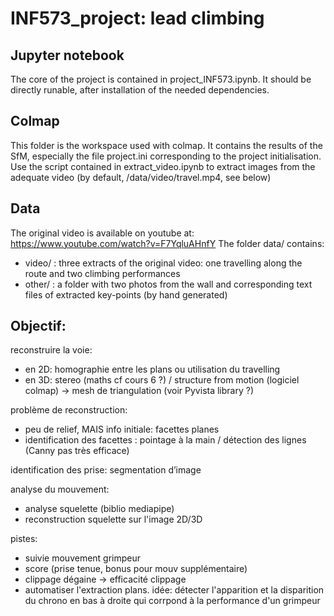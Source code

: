 # INF573_project: lead climbing

## Jupyter notebook
The core of the project is contained in project_INF573.ipynb. It should be directly runable, after installation of the needed dependencies.

## Colmap
This folder is the workspace used with colmap. It contains the results of the SfM, especially the file project.ini corresponding to the project initialisation. Use the script contained in extract_video.ipynb to extract images from the adequate video (by default, /data/video/travel.mp4, see below)

## Data
The original video is available on youtube at: https://www.youtube.com/watch?v=F7YqluAHnfY
The folder data/ contains:
* video/ : three extracts of the original video: one travelling along the route and two climbing performances
* other/ : a folder with two photos from the wall and corresponding text files of extracted key-points (by hand generated)

## Objectif:
reconstruire la voie:
* en 2D: homographie entre les plans ou utilisation du travelling
* en 3D: stereo (maths cf cours 6 ?) / structure from motion (logiciel colmap) -> mesh de triangulation (voir Pyvista library ?)

problème de reconstruction:
* peu de relief, MAIS info initiale: facettes planes
* identification des facettes : pointage à la main / détection des lignes (Canny pas très efficace)

identification des prise: segmentation d’image  

analyse du mouvement:
* analyse squelette (biblio mediapipe)
* reconstruction squelette sur l'image 2D/3D

pistes:
* suivie mouvement grimpeur
* score (prise tenue, bonus pour mouv supplémentaire)
* clippage dégaine -> efficacité clippage
* automatiser l'extraction plans. idée: détecter l'apparition et la disparition du chrono en bas à droite qui corrpond à la performance d'un grimpeur
